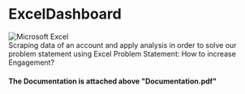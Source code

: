 # ExcelDashboard
![Microsoft Excel](https://img.shields.io/badge/Microsoft_Excel-217346?style=for-the-badge&logo=microsoft-excel&logoColor=white)  
Scraping data of an account and apply analysis in order to solve our problem statement using Excel
Problem Statement: How to increase Engagement?
#### The Documentation is attached above "Documentation.pdf"

